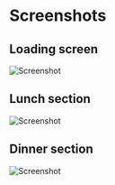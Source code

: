 # Screenshots
## Loading screen
![Screenshot](https://i.imgur.com/Z52is4P.jpg)

## Lunch section
![Screenshot](https://i.imgur.com/BqwtZjk.jpg)

## Dinner section
![Screenshot](https://i.imgur.com/z2E5MSB.jpg)

